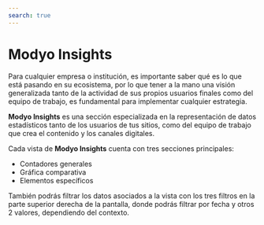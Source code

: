 ```yaml
---
search: true
---
```


# Modyo Insights

Para cualquier empresa o institución, es importante saber qué es lo que está pasando en su ecosistema, por lo que tener a la mano una visión generalizada tanto de la actividad de sus propios usuarios finales como del equipo de trabajo, es fundamental para implementar cualquier estrategia.

**Modyo Insights** es una sección especializada en la representación de datos estadísticos tanto de los usuarios de tus sitios, como del equipo de trabajo que crea el contenido y los canales digitales.

Cada vista de **Modyo Insights** cuenta con tres secciones principales:

- Contadores generales
- Gráfica comparativa
- Elementos específicos

También podrás filtrar los datos asociados a la vista con los tres filtros en la parte superior derecha de la pantalla, donde podrás filtrar por fecha y otros 2 valores, dependiendo del contexto.
